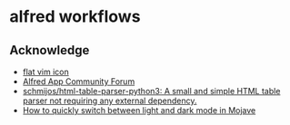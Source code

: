 # alfred workflows


## Acknowledge

- [flat vim icon](https://iconverticons.com/icons/92d8febce1d7a304/)
- [Alfred App Community Forum](https://www.alfredforum.com/topic/10547-edit-clipboard-within-macvim/)
- [schmijos/html-table-parser-python3: A small and simple HTML table parser not requiring any external dependency.](https://github.com/schmijos/html-table-parser-python3)
- [How to quickly switch between light and dark mode in Mojave](https://www.reddit.com/r/mac/comments/8oztql/how_to_quickly_switch_between_light_and_dark_mode/)
